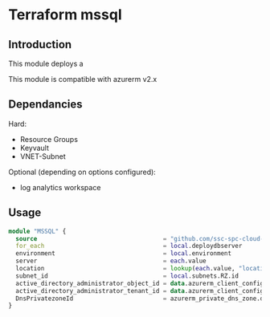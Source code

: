 # Terraform mssql

## Introduction

This module deploys a 

This module is compatible with azurerm v2.x

## Dependancies

Hard:

* Resource Groups
* Keyvault
* VNET-Subnet

Optional (depending on options configured):

* log analytics workspace

## Usage

```terraform
module "MSSQL" {
  source                                   = "github.com/ssc-spc-cloud-nuage/MSSQL_MODULE?ref=v1.1"
  for_each                                 = local.deploydbserver
  environment                              = local.environment
  server                                   = each.value
  location                                 = lookup(each.value, "location", "canadacentral")
  subnet_id                                = local.subnets.RZ.id
  active_directory_administrator_object_id = data.azurerm_client_config.current.object_id
  active_directory_administrator_tenant_id = data.azurerm_client_config.current.tenant_id
  DnsPrivatezoneId                         = azurerm_private_dns_zone.dnsprivatezoneDB.id
}
```
